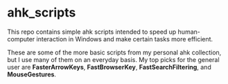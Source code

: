 # ahk_scripts

This repo contains simple ahk scripts intended to speed up human-computer interaction in Windows and make certain tasks more efficient.

These are some of the more basic scripts from my personal ahk collection, but I use many of them on an everyday basis. My top picks for the general user are **FasterArrowKeys**, **FastBrowserKey**, **FastSearchFiltering**, and **MouseGestures**.
